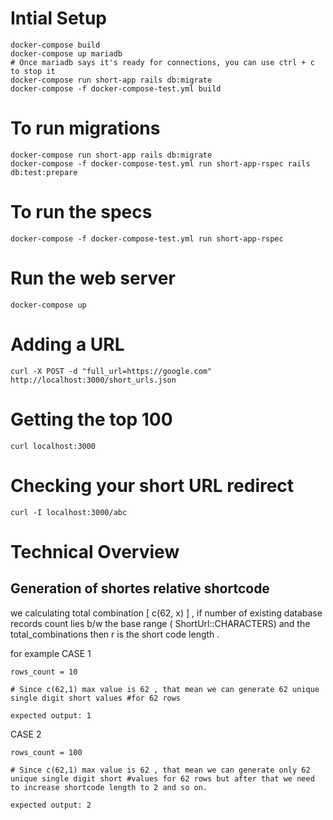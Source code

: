 # Intial Setup

    docker-compose build
    docker-compose up mariadb
    # Once mariadb says it's ready for connections, you can use ctrl + c to stop it
    docker-compose run short-app rails db:migrate
    docker-compose -f docker-compose-test.yml build

# To run migrations

    docker-compose run short-app rails db:migrate
    docker-compose -f docker-compose-test.yml run short-app-rspec rails db:test:prepare

# To run the specs

    docker-compose -f docker-compose-test.yml run short-app-rspec

# Run the web server

    docker-compose up

# Adding a URL

    curl -X POST -d "full_url=https://google.com" http://localhost:3000/short_urls.json

# Getting the top 100

    curl localhost:3000

# Checking your short URL redirect

    curl -I localhost:3000/abc

# Technical Overview

## Generation of shortes relative shortcode

we calculating total combination [ c(62, x) ] , if number of existing database records count
lies b/w the base range ( ShortUrl::CHARACTERS) and the total_combinations then r is the short code length .

for example
CASE 1
```
rows_count = 10

# Since c(62,1) max value is 62 , that mean we can generate 62 unique single digit short values #for 62 rows

expected output: 1

```

CASE 2
```
rows_count = 100

# Since c(62,1) max value is 62 , that mean we can generate only 62 unique single digit short #values for 62 rows but after that we need to increase shortcode length to 2 and so on.

expected output: 2
```